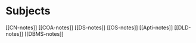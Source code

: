 # Subjects
[[CN-notes]]
[[COA-notes]]
[[DS-notes]]
[[OS-notes]]
[[Apti-notes]]
[[DLD-notes]]
[[DBMS-notes]]